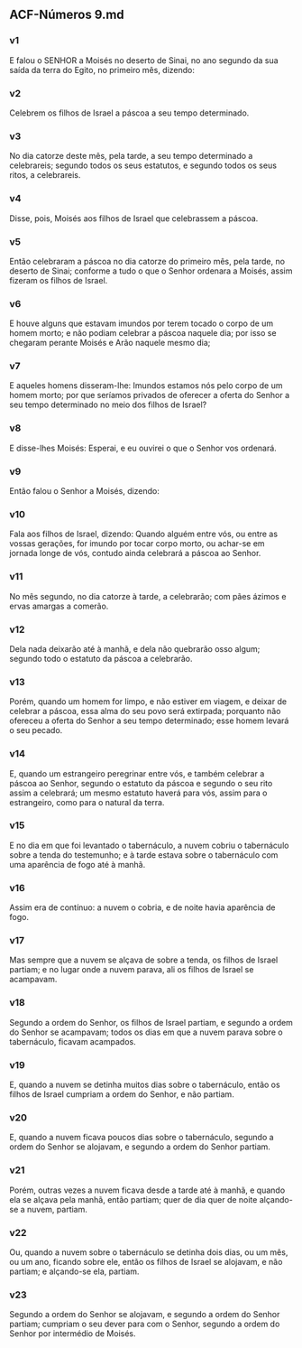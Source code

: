 ## ACF-Números 9.md
### v1
 E falou o SENHOR a Moisés no deserto de Sinai, no ano segundo da sua saída da terra do Egito, no primeiro mês, dizendo:
### v2
 Celebrem os filhos de Israel a páscoa a seu tempo determinado.
### v3
 No dia catorze deste mês, pela tarde, a seu tempo determinado a celebrareis; segundo todos os seus estatutos, e segundo todos os seus ritos, a celebrareis.
### v4
 Disse, pois, Moisés aos filhos de Israel que celebrassem a páscoa.
### v5
 Então celebraram a páscoa no dia catorze do primeiro mês, pela tarde, no deserto de Sinai; conforme a tudo o que o Senhor ordenara a Moisés, assim fizeram os filhos de Israel.
### v6
 E houve alguns que estavam imundos por terem tocado o corpo de um homem morto; e não podiam celebrar a páscoa naquele dia; por isso se chegaram perante Moisés e Arão naquele mesmo dia;
### v7
 E aqueles homens disseram-lhe: Imundos estamos nós pelo corpo de um homem morto; por que seríamos privados de oferecer a oferta do Senhor a seu tempo determinado no meio dos filhos de Israel?
### v8
 E disse-lhes Moisés: Esperai, e eu ouvirei o que o Senhor vos ordenará.
### v9
 Então falou o Senhor a Moisés, dizendo:
### v10
 Fala aos filhos de Israel, dizendo: Quando alguém entre vós, ou entre as vossas gerações, for imundo por tocar corpo morto, ou achar-se em jornada longe de vós, contudo ainda celebrará a páscoa ao Senhor.
### v11
 No mês segundo, no dia catorze à tarde, a celebrarão; com pães ázimos e ervas amargas a comerão.
### v12
 Dela nada deixarão até à manhã, e dela não quebrarão osso algum; segundo todo o estatuto da páscoa a celebrarão.
### v13
 Porém, quando um homem for limpo, e não estiver em viagem, e deixar de celebrar a páscoa, essa alma do seu povo será extirpada; porquanto não ofereceu a oferta do Senhor a seu tempo determinado; esse homem levará o seu pecado.
### v14
 E, quando um estrangeiro peregrinar entre vós, e também celebrar a páscoa ao Senhor, segundo o estatuto da páscoa e segundo o seu rito assim a celebrará; um mesmo estatuto haverá para vós, assim para o estrangeiro, como para o natural da terra.
### v15
 E no dia em que foi levantado o tabernáculo, a nuvem cobriu o tabernáculo sobre a tenda do testemunho; e à tarde estava sobre o tabernáculo com uma aparência de fogo até à manhã.
### v16
 Assim era de contínuo: a nuvem o cobria, e de noite havia aparência de fogo.
### v17
 Mas sempre que a nuvem se alçava de sobre a tenda, os filhos de Israel partiam; e no lugar onde a nuvem parava, ali os filhos de Israel se acampavam.
### v18
 Segundo a ordem do Senhor, os filhos de Israel partiam, e segundo a ordem do Senhor se acampavam; todos os dias em que a nuvem parava sobre o tabernáculo, ficavam acampados.
### v19
 E, quando a nuvem se detinha muitos dias sobre o tabernáculo, então os filhos de Israel cumpriam a ordem do Senhor, e não partiam.
### v20
 E, quando a nuvem ficava poucos dias sobre o tabernáculo, segundo a ordem do Senhor se alojavam, e segundo a ordem do Senhor partiam.
### v21
 Porém, outras vezes a nuvem ficava desde a tarde até à manhã, e quando ela se alçava pela manhã, então partiam; quer de dia quer de noite alçando-se a nuvem, partiam.
### v22
 Ou, quando a nuvem sobre o tabernáculo se detinha dois dias, ou um mês, ou um ano, ficando sobre ele, então os filhos de Israel se alojavam, e não partiam; e alçando-se ela, partiam.
### v23
 Segundo a ordem do Senhor se alojavam, e segundo a ordem do Senhor partiam; cumpriam o seu dever para com o Senhor, segundo a ordem do Senhor por intermédio de Moisés.
